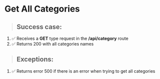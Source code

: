 # Get All Categories

> ## Success case:
1. ✅ Receives a **GET** type request in the **/api/category** route
2. ✅ Returns 200 with all categories names

> ## Exceptions:
1. ✅ Returns error 500 if there is an error when trying to get all categories
